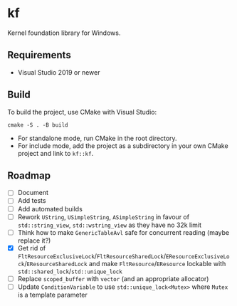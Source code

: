 # kf
Kernel foundation library for Windows.

## Requirements
- Visual Studio 2019 or newer

## Build
To build the project, use CMake with Visual Studio:
```
cmake -S . -B build
```
- For standalone mode, run CMake in the root directory.
- For include mode, add the project as a subdirectory in your own CMake project and link to `kf::kf`.

## Roadmap 
- [ ] Document
- [ ] Add tests
- [ ] Add automated builds
- [ ] Rework `UString`, `USimpleString`, `ASimpleString` in favour of `std::string_view`, `std::wstring_view` as they have no 32k limit
- [ ] Think how to make `GenericTableAvl` safe for concurrent reading (maybe replace it?)
- [x] Get rid of `FltResourceExclusiveLock`/`FltResourceSharedLock`/`EResourceExclusiveLock`/`EResourceSharedLock` and make `FltResource`/`EResource` lockable with `std::shared_lock`/`std::unique_lock`
- [ ] Replace `scoped_buffer` with `vector` (and an appropriate allocator)
- [ ] Update `ConditionVariable` to use `std::unique_lock<Mutex>` where `Mutex` is a template parameter
